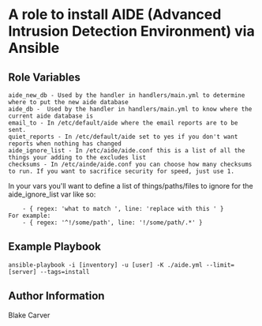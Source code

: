 A role to install AIDE (Advanced Intrusion Detection Environment) via Ansible
=========

Role Variables
--------------

```
aide_new_db - Used by the handler in handlers/main.yml to determine where to put the new aide database
aide_db -  Used by the handler in handlers/main.yml to know where the current aide database is
email_to - In /etc/default/aide where the email reports are to be sent.
quiet_reports - In /etc/default/aide set to yes if you don't want reports when nothing has changed
aide_ignore_list - In /etc/aide/aide.conf this is a list of all the things your adding to the excludes list
checksums - In /etc/ainde/aide.conf you can choose how many checksums to run. If you want to sacrifice security for speed, just use 1.

```

In your vars you'll want to define a list of things/paths/files to ignore for the aide_ignore_list var like so:
```
    - { regex: 'what to match ', line: 'replace with this ' }
For example:
    - { regex: '^!/some/path', line: '!/some/path/.*' }
```

Example Playbook
----------------

```ansible-playbook -i [inventory] -u [user] -K ./aide.yml --limit=[server] --tags=install```

Author Information
------------------

Blake Carver
